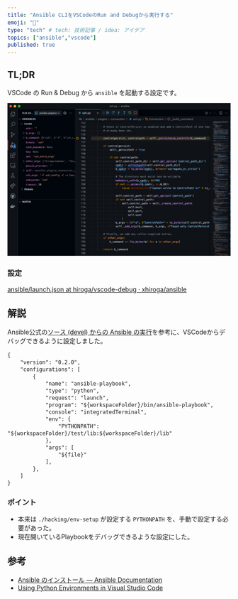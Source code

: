 ```yaml
---
title: "Ansible CLIをVSCodeのRun and Debugから実行する"
emoji: "🔖"
type: "tech" # tech: 技術記事 / idea: アイデア
topics: ["ansible","vscode"]
published: true
---
```


## TL;DR

VSCode の Run & Debug から `ansible` を起動する設定です。

![](/images/2021-12-31-ansible-debug-cli-from-vscode.png)

### 設定

[ansible/launch\.json at hiroga/vscode\-debug · xhiroga/ansible](https://github.com/xhiroga/ansible/blob/hiroga/vscode-debug/.vscode/launch.json)

## 解説

Ansible公式の[ソース \(devel\) からの Ansible の実行](https://docs.ansible.com/ansible/2.9_ja/installation_guide/intro_installation.html#devel-ansible)を参考に、VSCodeからデバッグできるように設定しました。

```jsonc
{
    "version": "0.2.0",
    "configurations": [
        {
            "name": "ansible-playbook",
            "type": "python",
            "request": "launch",
            "program": "${workspaceFolder}/bin/ansible-playbook",
            "console": "integratedTerminal",
            "env": {
                "PYTHONPATH": "${workspaceFolder}/test/lib:${workspaceFolder}/lib"
            },
            "args": [
                "${file}"
            ],
        },
    ]
}
```

### ポイント

- 本来は `./hacking/env-setup` が設定する `PYTHONPATH` を、手動で設定する必要があった。
- 現在開いているPlaybookをデバッグできるような設定にした。


## 参考

- [Ansible のインストール — Ansible Documentation](https://docs.ansible.com/ansible/2.9_ja/installation_guide/intro_installation.html#devel-ansible)
- [Using Python Environments in Visual Studio Code](https://code.visualstudio.com/docs/python/environments#_global-and-virtual-environments)

